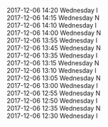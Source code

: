 2017-12-06 14:20 Wednesday  I  
2017-12-06 14:15 Wednesday  N  
2017-12-06 14:10 Wednesday  I  
2017-12-06 14:00 Wednesday  N  
2017-12-06 13:55 Wednesday  I  
2017-12-06 13:45 Wednesday  N  
2017-12-06 13:35 Wednesday  I  
2017-12-06 13:15 Wednesday  N  
2017-12-06 13:10 Wednesday  I  
2017-12-06 13:05 Wednesday  N  
2017-12-06 13:00 Wednesday  I  
2017-12-06 12:55 Wednesday  N  
2017-12-06 12:50 Wednesday  I  
2017-12-06 12:35 Wednesday  N  
2017-12-06 12:30 Wednesday  I  
